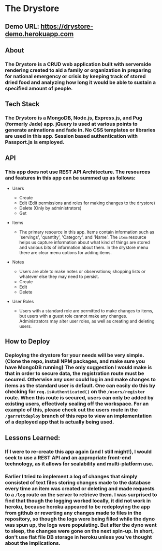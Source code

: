 # The Drystore

## Demo URL:  https://drystore-demo.herokuapp.com

## About
### The Drystore is a CRUD web application built with serverside rendering created to aid a family or organization in preparing for national emergency or crisis by keeping track of stored dried food and analyzing how long it would be able to sustain a specified amount of people. 


## Tech Stack
### The Drystore is a MongoDB, Node.js, Express.js, and Pug (formerly Jade) app. jQuery is used at various points to generate animations and fade in. No CSS templates or libraries are used in this app. Session based authentication with Passport.js is employed. 


## API
### This app does not use REST API Architecture. The resources and features in this app can be summed up as follows:

* Users
  * Create
  * Edit (Edit permissions and roles for making changes to the drystore)
  * Delete (Only by administrators)
  * Get

* Items
  * The primary resource in this app. Items contain information such as 'servings', 'quantity', 'Category', and 'Name'. The `item` resource helps us capture information about what kind of things are stored and various bits of information about them. In the drystore menu there are clear menu options for adding items.

* Notes
  * Users are able to make notes or observations; shopping lists or whatever else they may need to persist.
  * Create
  * Edit
  * Delete

* User Roles
  * Users with a standard role are permitted to make changes to items, but users with a guest role cannot make any changes. Administrators may alter user roles, as well as creating and deleting users.


## How to Deploy
### Deploying the drystore for your needs will be very simple. (Clone the repo, install NPM packages, and make sure you have MongoDB running) The only suggestion I would make is that in order to secure data, the registration route must be secured. Otherwise any user could log in and make changes to items as the standard user is default. One can easily do this by checking for `req.isAuthenticated()` on the `/users/register` route. When this route is secured, users can only be added by existing users, effectively sealing off the workspace. For an example of this, please check out the users route in the `/garrettdeploy` branch of this repo to view an implementation of a deployed app that is actually being used. 



## Lessons Learned:
### If I were to re-create this app again (and I still might!), I would seek to use a REST API and an appropriate front-end technology, as it allows for scalability and multi-platform use.

### Earlier I tried to implement a log of changes that simply consisted of text files storing changes made to the database every time an item was created or deleting and made requests to a `/log` route on the server to retrieve them. I was surprised to find that though the logging worked locally, it did not work in heroku, because heroku appeared to be redeploying the app from github or reverting any changes made to files in the repository, so though the logs were being filled while the dyno was spun up, the logs were populating. But after the dyno went to sleep, the changes were gone on the next spin-up. In short, don't use flat file DB storage in heroku unless you've thought about the implications. 